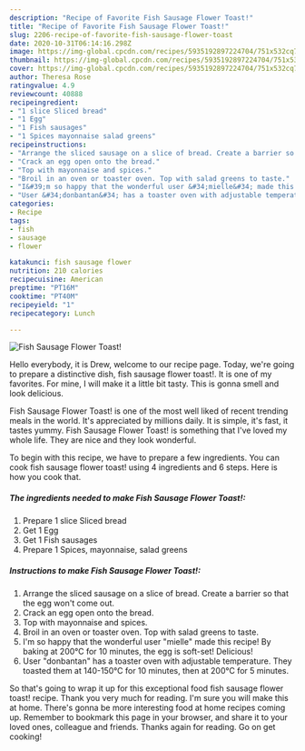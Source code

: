 ```yaml
---
description: "Recipe of Favorite Fish Sausage Flower Toast!"
title: "Recipe of Favorite Fish Sausage Flower Toast!"
slug: 2206-recipe-of-favorite-fish-sausage-flower-toast
date: 2020-10-31T06:14:16.298Z
image: https://img-global.cpcdn.com/recipes/5935192897224704/751x532cq70/fish-sausage-flower-toast-recipe-main-photo.jpg
thumbnail: https://img-global.cpcdn.com/recipes/5935192897224704/751x532cq70/fish-sausage-flower-toast-recipe-main-photo.jpg
cover: https://img-global.cpcdn.com/recipes/5935192897224704/751x532cq70/fish-sausage-flower-toast-recipe-main-photo.jpg
author: Theresa Rose
ratingvalue: 4.9
reviewcount: 40888
recipeingredient:
- "1 slice Sliced bread"
- "1 Egg"
- "1 Fish sausages"
- "1 Spices mayonnaise salad greens"
recipeinstructions:
- "Arrange the sliced sausage on a slice of bread. Create a barrier so that the egg won&#39;t come out."
- "Crack an egg open onto the bread."
- "Top with mayonnaise and spices."
- "Broil in an oven or toaster oven. Top with salad greens to taste."
- "I&#39;m so happy that the wonderful user &#34;mielle&#34; made this recipe! By baking at 200°C for 10 minutes, the egg is soft-set! Delicious!"
- "User &#34;donbantan&#34; has a toaster oven with adjustable temperature. They toasted them at 140-150°C for 10 minutes, then at 200°C for 5 minutes."
categories:
- Recipe
tags:
- fish
- sausage
- flower

katakunci: fish sausage flower 
nutrition: 210 calories
recipecuisine: American
preptime: "PT16M"
cooktime: "PT40M"
recipeyield: "1"
recipecategory: Lunch

---
```



![Fish Sausage Flower Toast!](https://img-global.cpcdn.com/recipes/5935192897224704/751x532cq70/fish-sausage-flower-toast-recipe-main-photo.jpg)

Hello everybody, it is Drew, welcome to our recipe page. Today, we're going to prepare a distinctive dish, fish sausage flower toast!. It is one of my favorites. For mine, I will make it a little bit tasty. This is gonna smell and look delicious.

Fish Sausage Flower Toast! is one of the most well liked of recent trending meals in the world. It's appreciated by millions daily. It is simple, it's fast, it tastes yummy. Fish Sausage Flower Toast! is something that I've loved my whole life. They are nice and they look wonderful.




To begin with this recipe, we have to prepare a few ingredients. You can cook fish sausage flower toast! using 4 ingredients and 6 steps. Here is how you cook that.

<!--inarticleads1-->

##### The ingredients needed to make Fish Sausage Flower Toast!:

1. Prepare 1 slice Sliced bread
1. Get 1 Egg
1. Get 1 Fish sausages
1. Prepare 1 Spices, mayonnaise, salad greens




<!--inarticleads2-->

##### Instructions to make Fish Sausage Flower Toast!:

1. Arrange the sliced sausage on a slice of bread. Create a barrier so that the egg won&#39;t come out.
1. Crack an egg open onto the bread.
1. Top with mayonnaise and spices.
1. Broil in an oven or toaster oven. Top with salad greens to taste.
1. I&#39;m so happy that the wonderful user &#34;mielle&#34; made this recipe! By baking at 200°C for 10 minutes, the egg is soft-set! Delicious!
1. User &#34;donbantan&#34; has a toaster oven with adjustable temperature. They toasted them at 140-150°C for 10 minutes, then at 200°C for 5 minutes.




So that's going to wrap it up for this exceptional food fish sausage flower toast! recipe. Thank you very much for reading. I'm sure you will make this at home. There's gonna be more interesting food at home recipes coming up. Remember to bookmark this page in your browser, and share it to your loved ones, colleague and friends. Thanks again for reading. Go on get cooking!
